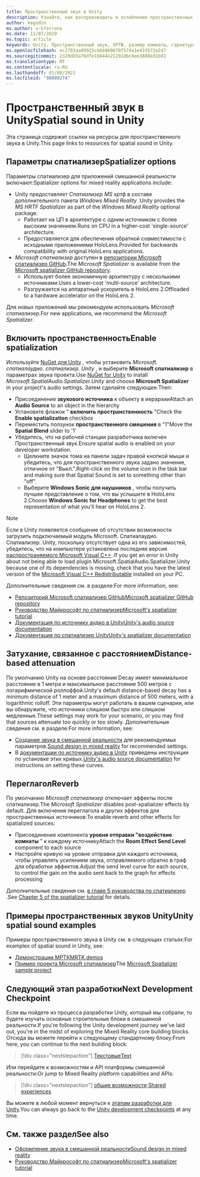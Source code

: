 ```yaml
---
title: Пространственный звук в Unity
description: Узнайте, как воспроизводить и ослабление пространственных звуков из определенной трехмерной точки в сцене Unity с помощью примеров.
author: kegodin
ms.author: v-hferrone
ms.date: 11/07/2019
ms.topic: article
keywords: Unity, Пространственный звук, ХРТФ, размер комнаты, гарнитура смешанной реальности, гарнитура Windows Mixed Reality, гарнитура виртуальной реальности, МРТК, набор средств смешанной реальности, спатиализер, переглагол
ms.openlocfilehash: ec2703aa89925cb68860670f574a1e43f672e247
ms.sourcegitcommit: 2329db5a76dfe1b844e21291dbc8ee3888ed1b81
ms.translationtype: MT
ms.contentlocale: ru-RU
ms.lasthandoff: 01/08/2021
ms.locfileid: "98009274"
---
```

# <a name="spatial-sound-in-unity"></a><span data-ttu-id="5572c-104">Пространственный звук в Unity</span><span class="sxs-lookup"><span data-stu-id="5572c-104">Spatial sound in Unity</span></span>

<span data-ttu-id="5572c-105">Эта страница содержит ссылки на ресурсы для пространственного звука в Unity.</span><span class="sxs-lookup"><span data-stu-id="5572c-105">This page links to resources for spatial sound in Unity.</span></span>

## <a name="spatializer-options"></a><span data-ttu-id="5572c-106">Параметры спатиализер</span><span class="sxs-lookup"><span data-stu-id="5572c-106">Spatializer options</span></span>

<span data-ttu-id="5572c-107">Параметры спатиализер для приложений смешанной реальности включают:</span><span class="sxs-lookup"><span data-stu-id="5572c-107">Spatializer options for mixed reality applications include:</span></span>
* <span data-ttu-id="5572c-108">Unity предоставляет *Спатиализер MS хртф* в составе дополнительного пакета *Windows Mixed Reality* .</span><span class="sxs-lookup"><span data-stu-id="5572c-108">Unity provides the *MS HRTF Spatializer* as part of the *Windows Mixed Reality* optional package.</span></span>
  * <span data-ttu-id="5572c-109">Работает на ЦП в архитектуре с одним источником с более высоким значением.</span><span class="sxs-lookup"><span data-stu-id="5572c-109">Runs on CPU in a higher-cost 'single-source' architecture.</span></span>
  * <span data-ttu-id="5572c-110">Предоставляется для обеспечения обратной совместимости с исходными приложениями HoloLens.</span><span class="sxs-lookup"><span data-stu-id="5572c-110">Provided for backwards compatibility with original HoloLens applications.</span></span>
* <span data-ttu-id="5572c-111">*Microsoft спатиализер* доступен в [репозитории Microsoft спатиализер GitHub](https://github.com/microsoft/spatialaudio-unity).</span><span class="sxs-lookup"><span data-stu-id="5572c-111">The *Microsoft Spatializer* is available from the [Microsoft spatializer GitHub repository](https://github.com/microsoft/spatialaudio-unity).</span></span>
  * <span data-ttu-id="5572c-112">Использует более экономичную архитектуру с несколькими источниками.</span><span class="sxs-lookup"><span data-stu-id="5572c-112">Uses a lower-cost 'multi-source' architecture.</span></span>
  * <span data-ttu-id="5572c-113">Разгружается на аппаратный ускоритель в HoloLens 2.</span><span class="sxs-lookup"><span data-stu-id="5572c-113">Offloaded to a hardware accelerator on the HoloLens 2.</span></span> 

<span data-ttu-id="5572c-114">Для новых приложений мы рекомендуем использовать *Microsoft спатиализер*.</span><span class="sxs-lookup"><span data-stu-id="5572c-114">For new applications, we recommend the *Microsoft Spatializer*.</span></span>

## <a name="enable-spatialization"></a><span data-ttu-id="5572c-115">Включить пространственность</span><span class="sxs-lookup"><span data-stu-id="5572c-115">Enable spatialization</span></span>

<span data-ttu-id="5572c-116">Используйте [NuGet для Unity](https://github.com/GlitchEnzo/NuGetForUnity/releases/latest) , чтобы установить _Microsoft. спатиалаудио. спатиализер. Unity_ , и выберите **Microsoft спатиализер** в параметрах звука проекта.</span><span class="sxs-lookup"><span data-stu-id="5572c-116">Use [NuGet for Unity](https://github.com/GlitchEnzo/NuGetForUnity/releases/latest) to install _Microsoft.SpatialAudio.Spatializer.Unity_ and choose **Microsoft Spatializer** in your project's audio settings.</span></span> <span data-ttu-id="5572c-117">Затем сделайте следующее:</span><span class="sxs-lookup"><span data-stu-id="5572c-117">Then:</span></span>
* <span data-ttu-id="5572c-118">Присоединение **звукового источника** к объекту в иерархии</span><span class="sxs-lookup"><span data-stu-id="5572c-118">Attach an **Audio Source** to an object in the hierarchy</span></span>
* <span data-ttu-id="5572c-119">Установите флажок " **включить пространственность** "</span><span class="sxs-lookup"><span data-stu-id="5572c-119">Check the **Enable spatialization** checkbox</span></span>
* <span data-ttu-id="5572c-120">Переместить ползунок **пространственного смешения** в "1"</span><span class="sxs-lookup"><span data-stu-id="5572c-120">Move the **Spatial Blend** slider to '1'</span></span>
* <span data-ttu-id="5572c-121">Убедитесь, что на рабочей станции разработчика включен Пространственный звук.</span><span class="sxs-lookup"><span data-stu-id="5572c-121">Ensure spatial audio is enabled on your developer workstation.</span></span> 
    * <span data-ttu-id="5572c-122">Щелкните значок тома на панели задач правой кнопкой мыши и убедитесь, что для пространственного звука задано значение, отличное от "Выкл.".</span><span class="sxs-lookup"><span data-stu-id="5572c-122">Right-click on the volume icon in the task bar and making sure that Spatial Sound is set to something other than "off".</span></span> 
    * <span data-ttu-id="5572c-123">Выберите **Windows Sonic для наушников** , чтобы получить лучшее представление о том, что вы услышите в HoloLens 2.</span><span class="sxs-lookup"><span data-stu-id="5572c-123">Choose **Windows Sonic for Headphones** to get the best representation of what you'll hear on HoloLens 2.</span></span>

>[!NOTE]
><span data-ttu-id="5572c-124">Если в Unity появляется сообщение об отсутствии возможности загрузить подключаемый модуль Microsoft. Спатиалаудио. Спатиализер. Unity, поскольку отсутствует одна из его зависимостей, убедитесь, что на компьютере установлена последняя версия [распространяемого Microsoft Visual C++](https://support.microsoft.com/en-us/help/2977003/the-latest-supported-visual-c-downloads) .</span><span class="sxs-lookup"><span data-stu-id="5572c-124">If you get an error in Unity about not being able to load plugin Microsoft.SpatialAudio.Spatializer.Unity because one of its dependencies is missing, check that you have the latest version of the [Microsoft Visual C++ Redistributable](https://support.microsoft.com/en-us/help/2977003/the-latest-supported-visual-c-downloads) installed on your PC.</span></span>

<span data-ttu-id="5572c-125">Дополнительные сведения см. в разделе:</span><span class="sxs-lookup"><span data-stu-id="5572c-125">For more information, see:</span></span>
* [<span data-ttu-id="5572c-126">Репозиторий Microsoft спатиализер GitHub</span><span class="sxs-lookup"><span data-stu-id="5572c-126">Microsoft spatializer GitHub repository</span></span>](https://github.com/microsoft/spatialaudio-unity)
* [<span data-ttu-id="5572c-127">Руководство Майкрософт по спатиализер</span><span class="sxs-lookup"><span data-stu-id="5572c-127">Microsoft's spatializer tutorial</span></span>](tutorials/unity-spatial-audio-ch1.md)
* [<span data-ttu-id="5572c-128">Документация по источнику аудио в Unity</span><span class="sxs-lookup"><span data-stu-id="5572c-128">Unity's audio source documentation</span></span>](https://docs.unity3d.com/2019.3/Documentation/Manual/class-AudioSource.html)
* [<span data-ttu-id="5572c-129">Документация по спатиализер Unity</span><span class="sxs-lookup"><span data-stu-id="5572c-129">Unity's spatializer documentation</span></span>](https://docs.unity3d.com/Manual/VRAudioSpatializer.html)

## <a name="distance-based-attenuation"></a><span data-ttu-id="5572c-130">Затухание, связанное с расстоянием</span><span class="sxs-lookup"><span data-stu-id="5572c-130">Distance-based attenuation</span></span>

<span data-ttu-id="5572c-131">По умолчанию Unity на основе расстояния Decay имеет минимальное расстояние в 1 метра и максимальное расстояние 500 метров с логарифмической роллоффой.</span><span class="sxs-lookup"><span data-stu-id="5572c-131">Unity's default distance-based decay has a minimum distance of 1 meter and a maximum distance of 500 meters, with a logarithmic rolloff.</span></span> <span data-ttu-id="5572c-132">Эти параметры могут работать в вашем сценарии, или вы обнаружите, что источники слишком быстро или слишком медленные.</span><span class="sxs-lookup"><span data-stu-id="5572c-132">These settings may work for your scenario, or you may find that sources attenuate too quickly or too slowly.</span></span> <span data-ttu-id="5572c-133">Дополнительные сведения см. в разделе:</span><span class="sxs-lookup"><span data-stu-id="5572c-133">For more information, see:</span></span>
* <span data-ttu-id="5572c-134">[Создание звука в смешанной реальности](../../design/spatial-sound-design.md) для рекомендуемых параметров.</span><span class="sxs-lookup"><span data-stu-id="5572c-134">[Sound design in mixed reality](../../design/spatial-sound-design.md) for recommended settings.</span></span>
* <span data-ttu-id="5572c-135">В [документации по источнику аудио в Unity](https://docs.unity3d.com/2019.3/Documentation/Manual/class-AudioSource.html) приведены инструкции по установке этих кривых.</span><span class="sxs-lookup"><span data-stu-id="5572c-135">[Unity's audio source documentation](https://docs.unity3d.com/2019.3/Documentation/Manual/class-AudioSource.html) for instructions on setting these curves.</span></span>

## <a name="reverb"></a><span data-ttu-id="5572c-136">Переглагол</span><span class="sxs-lookup"><span data-stu-id="5572c-136">Reverb</span></span>

<span data-ttu-id="5572c-137">По умолчанию _Microsoft спатиализер_ отключает эффекты после спатиализер.</span><span class="sxs-lookup"><span data-stu-id="5572c-137">The _Microsoft Spatializer_ disables post-spatializer effects by default.</span></span> <span data-ttu-id="5572c-138">Для включения переглагола и других эффектов для пространственных источников:</span><span class="sxs-lookup"><span data-stu-id="5572c-138">To enable reverb and other effects for spatialized sources:</span></span>
* <span data-ttu-id="5572c-139">Присоединение компонента **уровня отправки "воздействие комнаты** " к каждому источнику</span><span class="sxs-lookup"><span data-stu-id="5572c-139">Attach the **Room Effect Send Level** component to each source</span></span>
* <span data-ttu-id="5572c-140">Настройте кривую на уровне отправки для каждого источника, чтобы управлять усилением звука, отправляемого обратно в граф для обработки эффектов.</span><span class="sxs-lookup"><span data-stu-id="5572c-140">Adjust the send level curve for each source, to control the gain on the audio sent back to the graph for effects processing</span></span>

<span data-ttu-id="5572c-141">Дополнительные сведения см. [в главе 5 руководства по спатиализер](tutorials/unity-spatial-audio-ch5.md) .</span><span class="sxs-lookup"><span data-stu-id="5572c-141">See [Chapter 5 of the spatializer tutorial](tutorials/unity-spatial-audio-ch5.md) for details.</span></span>

## <a name="unity-spatial-sound-examples"></a><span data-ttu-id="5572c-142">Примеры пространственных звуков Unity</span><span class="sxs-lookup"><span data-stu-id="5572c-142">Unity spatial sound examples</span></span>

<span data-ttu-id="5572c-143">Примеры пространственного звука в Unity см. в следующих статьях:</span><span class="sxs-lookup"><span data-stu-id="5572c-143">For examples of spatial sound in Unity, see:</span></span>
* [<span data-ttu-id="5572c-144">Демонстрации МРТК</span><span class="sxs-lookup"><span data-stu-id="5572c-144">MRTK demos</span></span>](https://github.com/microsoft/MixedRealityToolkit-Unity/tree/mrtk_release/Assets/MixedRealityToolkit.Examples/Demos/Audio)
* <span data-ttu-id="5572c-145">[Пример проекта Microsoft спатиализер](https://github.com/microsoft/spatialaudio-unity/tree/master/Samples/MicrosoftSpatializerSample)</span><span class="sxs-lookup"><span data-stu-id="5572c-145">The [Microsoft Spatializer sample project](https://github.com/microsoft/spatialaudio-unity/tree/master/Samples/MicrosoftSpatializerSample)</span></span>

## <a name="next-development-checkpoint"></a><span data-ttu-id="5572c-146">Следующий этап разработки</span><span class="sxs-lookup"><span data-stu-id="5572c-146">Next Development Checkpoint</span></span>

<span data-ttu-id="5572c-147">Если вы пойдете из процесса разработки Unity, который мы собрали, то будете изучать основные строительные блоки в смешанной реальности.</span><span class="sxs-lookup"><span data-stu-id="5572c-147">If you're following the Unity development journey we've laid out, you're in the midst of exploring the Mixed Reality core building blocks.</span></span> <span data-ttu-id="5572c-148">Отсюда вы можете перейти к следующему стандартному блоку:</span><span class="sxs-lookup"><span data-stu-id="5572c-148">From here, you can continue to the next building block:</span></span>

> [!div class="nextstepaction"]
> [<span data-ttu-id="5572c-149">Текстовые</span><span class="sxs-lookup"><span data-stu-id="5572c-149">Text</span></span>](text-in-unity.md)

<span data-ttu-id="5572c-150">Или перейдите к возможностям и API платформы смешанной реальности:</span><span class="sxs-lookup"><span data-stu-id="5572c-150">Or jump to Mixed Reality platform capabilities and APIs:</span></span>

> [!div class="nextstepaction"]
> <span data-ttu-id="5572c-151">[общие возможности](shared-experiences-in-unity.md);</span><span class="sxs-lookup"><span data-stu-id="5572c-151">[Shared experiences](shared-experiences-in-unity.md)</span></span>

<span data-ttu-id="5572c-152">Вы можете в любой момент вернуться к [этапам разработки для Unity](unity-development-overview.md#2-core-building-blocks).</span><span class="sxs-lookup"><span data-stu-id="5572c-152">You can always go back to the [Unity development checkpoints](unity-development-overview.md#2-core-building-blocks) at any time.</span></span>

## <a name="see-also"></a><span data-ttu-id="5572c-153">См. также раздел</span><span class="sxs-lookup"><span data-stu-id="5572c-153">See also</span></span>

* [<span data-ttu-id="5572c-154">Оформление звука в смешанной реальности</span><span class="sxs-lookup"><span data-stu-id="5572c-154">Sound design in mixed reality</span></span>](../../design/spatial-sound-design.md)
* [<span data-ttu-id="5572c-155">Руководство Майкрософт по спатиализер</span><span class="sxs-lookup"><span data-stu-id="5572c-155">Microsoft's spatializer tutorial</span></span>](tutorials/unity-spatial-audio-ch1.md)
